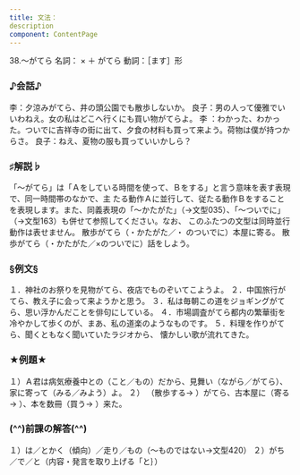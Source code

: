```yaml
---
title: 文法：
description
component: ContentPage
---
```



38.～がてら
名詞： × ＋ がてら
動詞：［ます］形    

### ♪会話♪
李：夕涼みがてら、井の頭公園でも散歩しないか。
良子：男の人って優雅でいいわねえ。女の私はどこへ行くにも買い物がてらよ。
李 ：わかった、わかった。ついでに吉祥寺の街に出て、夕食の材料も買って来よう。荷物は僕が持つからさ。 良子：ねえ、夏物の服も買っていいかしら？

### ♯解説♭
「～がてら」は「Ａをしている時間を使って、Ｂをする」と言う意味を表す表現で、同一時間帯のなかで、主 たる動作Ａに並行して、従たる動作Ｂをすることを表現します。また、同義表現の「～かたがた」（→文型035）、「～ついでに」（→文型163）も併せて参照してください。なお、 このふたつの文型は同時並行動作は表せません。
散歩がてら（・かたがた／・ のついでに）本屋に寄る。 散歩がてら（・かたがた／×のついでに）話をしよう。

### §例文§
１．神社のお祭りを見物がてら、夜店でものぞいてこようよ。
２．中国旅行がてら、教え子に会って来ようかと思う。
３．私は毎朝この道をジョギングがてら、思い浮かんだことを俳句にしている。
４．市場調査がてら都内の繁華街を冷やかして歩くのが、まあ、私の道楽のようなものです。
５．料理を作りがてら、聞くともなく聞いていたラジオから、 懐かしい歌が流れてきた。

### ★例題★
１）Ａ君は病気療養中との（こと／もの）だから、見舞い（ながら／がてら）、家に寄って（みる／みよう）よ。
２） （散歩する→ ）がてら、古本屋に（寄る→ ）、本を数冊（買う→ ）来た。

### (^^)前課の解答(^^)
１）は／とかく（傾向）／走り／もの（～ものではない→文型420）
２）がち／で／と（内容・発言を取り上げる「と｝）
